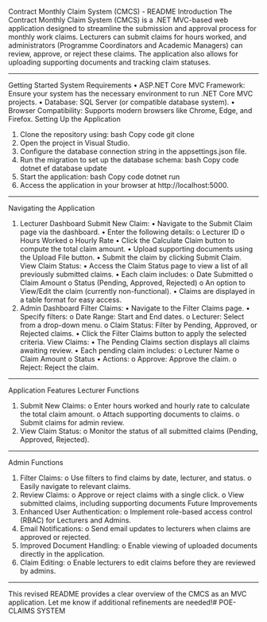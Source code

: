 Contract Monthly Claim System (CMCS) - README
Introduction
The Contract Monthly Claim System (CMCS) is a .NET MVC-based web application designed to streamline the submission and approval process for monthly work claims. Lecturers can submit claims for hours worked, and administrators (Programme Coordinators and Academic Managers) can review, approve, or reject these claims. The application also allows for uploading supporting documents and tracking claim statuses.
________________________________________
Getting Started
System Requirements
•	ASP.NET Core MVC Framework: Ensure your system has the necessary environment to run .NET Core MVC projects.
•	Database: SQL Server (or compatible database system).
•	Browser Compatibility: Supports modern browsers like Chrome, Edge, and Firefox.
Setting Up the Application
1.	Clone the repository using:
bash
Copy code
git clone <repository-link>
2.	Open the project in Visual Studio.
3.	Configure the database connection string in the appsettings.json file.
4.	Run the migration to set up the database schema:
bash
Copy code
dotnet ef database update
5.	Start the application:
bash
Copy code
dotnet run
6.	Access the application in your browser at http://localhost:5000.
________________________________________
Navigating the Application
1. Lecturer Dashboard
Submit New Claim:
•	Navigate to the Submit Claim page via the dashboard.
•	Enter the following details:
o	Lecturer ID
o	Hours Worked
o	Hourly Rate
•	Click the Calculate Claim button to compute the total claim amount.
•	Upload supporting documents using the Upload File button.
•	Submit the claim by clicking Submit Claim.
View Claim Status:
•	Access the Claim Status page to view a list of all previously submitted claims.
•	Each claim includes:
o	Date Submitted
o	Claim Amount
o	Status (Pending, Approved, Rejected)
o	An option to View/Edit the claim (currently non-functional).
•	Claims are displayed in a table format for easy access.
2. Admin Dashboard
Filter Claims:
•	Navigate to the Filter Claims page.
•	Specify filters:
o	Date Range: Start and End dates.
o	Lecturer: Select from a drop-down menu.
o	Claim Status: Filter by Pending, Approved, or Rejected claims.
•	Click the Filter Claims button to apply the selected criteria.
View Claims:
•	The Pending Claims section displays all claims awaiting review.
•	Each pending claim includes:
o	Lecturer Name
o	Claim Amount
o	Status
•	Actions:
o	Approve: Approve the claim.
o	Reject: Reject the claim.
________________________________________
Application Features
Lecturer Functions
1.	Submit New Claims:
o	Enter hours worked and hourly rate to calculate the total claim amount.
o	Attach supporting documents to claims.
o	Submit claims for admin review.
2.	View Claim Status:
o	Monitor the status of all submitted claims (Pending, Approved, Rejected).
________________________________________
Admin Functions
1.	Filter Claims:
o	Use filters to find claims by date, lecturer, and status.
o	Easily navigate to relevant claims.
2.	Review Claims:
o	Approve or reject claims with a single click.
o	View submitted claims, including supporting documents
Future Improvements
1.	Enhanced User Authentication:
o	Implement role-based access control (RBAC) for Lecturers and Admins.
2.	Email Notifications:
o	Send email updates to lecturers when claims are approved or rejected.
3.	Improved Document Handling:
o	Enable viewing of uploaded documents directly in the application.
4.	Claim Editing:
o	Enable lecturers to edit claims before they are reviewed by admins.
________________________________________
This revised README provides a clear overview of the CMCS as an MVC application. Let me know if additional refinements are needed!# POE-
CLAIMS SYSTEM
